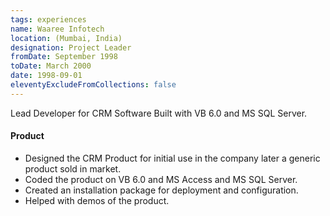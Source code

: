 ```yaml
---
tags: experiences
name: Waaree Infotech
location: (Mumbai, India)
designation: Project Leader
fromDate: September 1998
toDate: March 2000
date: 1998-09-01
eleventyExcludeFromCollections: false
---
```

Lead Developer for CRM Software Built with VB 6.0 and MS SQL Server.

#### Product
* Designed the CRM Product for initial use in the company later a generic product sold in market.
* Coded the product on VB 6.0 and MS Access and MS SQL Server.
* Created an installation package for deployment and configuration.
* Helped with demos of the product.